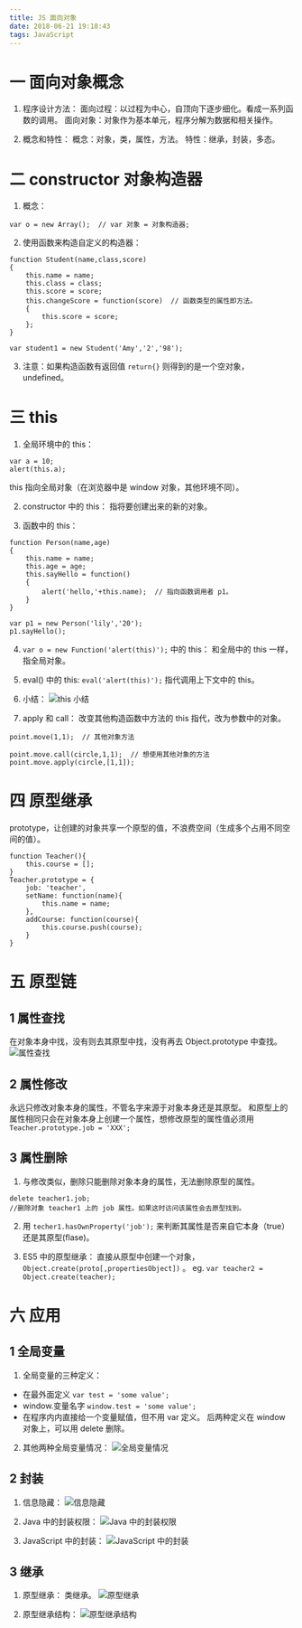 ```yaml
---
title: JS 面向对象
date: 2018-06-21 19:18:43
tags: JavaScript
---
```

# 一 面向对象概念
1. 程序设计方法：
面向过程：以过程为中心，自顶向下逐步细化。看成一系列函数的调用。
面向对象：对象作为基本单元，程序分解为数据和相关操作。

2. 概念和特性：
概念：对象，类，属性，方法。
特性：继承，封装，多态。

# 二 constructor 对象构造器
1. 概念：
```
var o = new Array();  // var 对象 = 对象构造器; 
```

2. 使用函数来构造自定义的构造器：
```
function Student(name,class,score)
{
	this.name = name;
	this.class = class;
	this.score = score;
	this.changeScore = function(score)  // 函数类型的属性即方法。
	{
		this.score = score;
	};
}

var student1 = new Student('Amy','2','98');
```

3. 注意：如果构造函数有返回值 `return{}` 则得到的是一个空对象，undefined。

# 三 this
1. 全局环境中的 this：
```
var a = 10;
alert(this.a);
```
this 指向全局对象（在浏览器中是 window 对象，其他环境不同）。

2. constructor 中的 this：
指将要创建出来的新的对象。

3. 函数中的 this：
```
function Person(name,age)
{
	this.name = name;
	this.age = age;
	this.sayHello = function()
	{
		alert('hello,'+this.name);  // 指向函数调用者 p1。
	}
}

var p1 = new Person('lily','20');
p1.sayHello();
```

4. `var o = new Function('alert(this)');` 中的 this：
和全局中的 this 一样，指全局对象。

5. eval() 中的 this:
`eval('alert(this)');` 指代调用上下文中的 this。

6. 小结：
![this 小结](图1.PNG)

7. apply 和 call：
改变其他构造函数中方法的 this 指代，改为参数中的对象。
```
point.move(1,1);  // 其他对象方法

point.move.call(circle,1,1);  // 想使用其他对象的方法
point.move.apply(circle,[1,1]);
```

# 四 原型继承
prototype，让创建的对象共享一个原型的值，不浪费空间（生成多个占用不同空间的值）。
```
function Teacher(){
	this.course = [];
}	
Teacher.prototype = {
	job: 'teacher',
	setName: function(name){
		this.name = name;
	},
	addCourse: function(course){
		this.course.push(course);
	}
}
```

# 五 原型链
## 1 属性查找
在对象本身中找，没有则去其原型中找，没有再去 Object.prototype 中查找。
![属性查找](图2.PNG)

## 2 属性修改
永远只修改对象本身的属性，不管名字来源于对象本身还是其原型。
和原型上的属性相同只会在对象本身上创建一个属性，想修改原型的属性值必须用 `Teacher.prototype.job = 'XXX';`

## 3 属性删除
1. 与修改类似，删除只能删除对象本身的属性，无法删除原型的属性。
```
delete teacher1.job;
//删除对象 teacher1 上的 job 属性。如果这时访问该属性会去原型找到。
```

2. 用 `techer1.hasOwnProperty('job');` 来判断其属性是否来自它本身（true）还是其原型(flase)。

3. ES5 中的原型继承：
直接从原型中创建一个对象，`Object.create(proto[,propertiesObject])` 。
eg. `var teacher2 = Object.create(teacher);` 

# 六 应用
## 1 全局变量
1. 全局变量的三种定义：
- 在最外面定义 `var test = 'some value';`
- window.变量名字 `window.test = 'some value';`
- 在程序内内直接给一个变量赋值，但不用 var 定义。
后两种定义在 window 对象上，可以用 delete 删除。

2. 其他两种全局变量情况：
![全局变量情况](图3.PNG)

## 2 封装
1. 信息隐藏：
![信息隐藏](图4.PNG)

2. Java 中的封装权限：
![Java 中的封装权限](图5.PNG)

3. JavaScript 中的封装：
![JavaScript 中的封装](图6.PNG)

## 3 继承
1. 原型继承：
类继承。
![原型继承](图7.PNG)

2. 原型继承结构：
![原型继承结构](图8.PNG)